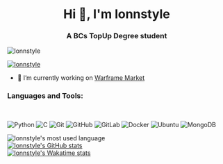 <h1 align="center">Hi 👋, I'm lonnstyle</h1>
<h3 align="center">A BCs TopUp Degree student</h3>

<p align="left"> <img src="https://komarev.com/ghpvc/?username=lonnstyle&label=Profile%20views&color=0e75b6&style=flat" alt="lonnstyle" /> </p>

<p align="left"> <a href="https://github.com/ryo-ma/github-profile-trophy"><img src="https://github-profile-trophy.vercel.app/?username=lonnstyle" alt="lonnstyle" /></a> </p>

- 🔭 I’m currently working on [Warframe Market](https://github.com/42bytes-team)

<h3 align="left">Languages and Tools:</h3><br />

![Python](https://img.shields.io/badge/python-3670A0?style=for-the-badge&logo=python&logoColor=ffdd54)
![C](https://img.shields.io/badge/c-%2300599C.svg?style=for-the-badge&logo=c&logoColor=white)
![Git](https://img.shields.io/badge/git-%23F05033.svg?style=for-the-badge&logo=git&logoColor=white)
![GitHub](https://img.shields.io/badge/github-%23121011.svg?style=for-the-badge&logo=github&logoColor=white)
![GitLab](https://img.shields.io/badge/gitlab-%23181717.svg?style=for-the-badge&logo=gitlab&logoColor=white)
![Docker](https://img.shields.io/badge/docker-%230db7ed.svg?style=for-the-badge&logo=docker&logoColor=white)
![Ubuntu](https://img.shields.io/badge/Ubuntu-E95420?style=for-the-badge&logo=ubuntu&logoColor=white)
![MongoDB](https://img.shields.io/badge/MongoDB-%234ea94b.svg?style=for-the-badge&logo=mongodb&logoColor=white)


![lonnstyle's most used language](https://github-readme-stats.vercel.app/api/top-langs?username=lonnstyle&show_icons=true&locale=en&layout=compact)
<br/>
[![lonnstyle's GitHub stats](https://github-readme-stats.vercel.app/api?username=lonnstyle&show_icons=true&theme=dracula&custom_title=GitHub%20Stat)](https://github.com/anuraghazra/github-readme-stats)
<br/>
[![lonnstyle's Wakatime stats](https://github-readme-stats.vercel.app/api/wakatime?username=lonnstyle&custom_title=Wakatime&layout=compact&theme=monokai)](https://github.com/anuraghazra/github-readme-stats)
